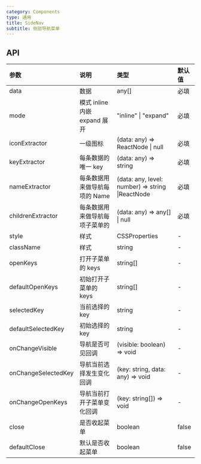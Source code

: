 ```yaml
---
category: Components
type: 通用
title: SideNav
subtitle: 侧部导航菜单
---
```


## API

| 参数                | 说明                           | 类型                                          | 默认值 |
| :------------------ | :----------------------------- | :-------------------------------------------- | :----- |
| data                | 数据                           | any[]                                         | 必填   |
| mode                | 模式 inline 内嵌 expand 展开   | "inline" \| "expand"                          | 必填   |
| iconExtractor       | 一级图标                       | (data: any) => ReactNode \| null | 必填   |
| keyExtractor        | 每条数据的唯一 key             | (data: any) => string                         | 必填   |
| nameExtractor       | 每条数据用来做导航每项的 Name  | (data: any, level: number) => string \|ReactNode                        | 必填   |
| childrenExtractor   | 每条数据用来做导航每项子菜单的 | (data: any) => any[] \| null     | 必填   |
| style               | 样式                           | CSSProperties                                 | -      |
| className           | 样式                           | string                                        | -      |
| openKeys            | 打开子菜单的 keys              | string[]                                      | -      |
| defaultOpenKeys     | 初始打开子菜单的 keys          | string[]                                      | -      |
| selectedKey         | 当前选择的 key                 | string                                        | -      |
| defaultSelectedKey  | 初始选择的 key                 | string                                        | -      |
| onChangeVisible     | 导航是否可见回调               | (visible: boolean) => void                    | -      |
| onChangeSelectedKey | 导航当前选择发生变化回调       | (key: string, data: any) => void              | -      |
| onChangeOpenKeys    | 导航当前打开子菜单变化回调     | (key: string[]) => void                       | -      |
| close    | 是否收起菜单     | boolean                     | false     |
| defaultClose    | 默认是否收起菜单     | boolean                     | false     |
